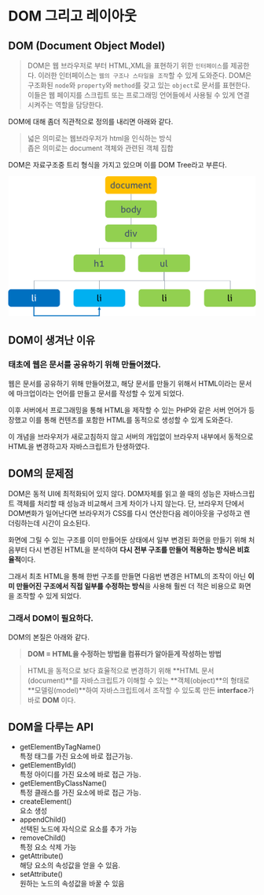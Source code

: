 # DOM 그리고 레이아웃

## DOM (Document Object Model)

> DOM은 웹 브라우저로 부터 HTML,XML을 표현하기 위한 `인터페이스`를 제공한다. 이러한 인터페이스는 `웹의 구조나 스타일을 조작`할 수 있게 도와준다. DOM은 구조화된 `node`와 `property`와 `method`를 갖고 있는 `object`로 문서를 표현한다. 이들은 웹 페이지를 스크립트 또는 프로그래밍 언어들에서 사용될 수 있게 연결시켜주는 역할을 담당한다.

DOM에 대해 좀더 직관적으로 정의를 내리면 아래와 같다.

> 넓은 의미로는 웹브라우저가 html을 인식하는 방식  
> 좁은 의미로는 document 객체와 관련된 객체 집합

DOM은 자료구조중 트리 형식을 가지고 있으며 이를 DOM Tree라고 부른다.

![ex_screenshot](./asset/dom-tree.png)

## DOM이 생겨난 이유

### 태초에 웹은 문서를 공유하기 위해 만들어졌다.

웹은 문서를 공유하기 위해 만들어졌고, 해당 문서를 만들기 위해서 HTML이라는 문서에 마크업이라는 언어를 만들고 문서를 작성할 수 있게 되었다.

이후 서버에서 프로그래밍을 통해 HTML을 제작할 수 있는 PHP와 같은 서버 언어가 등장했고 이를 통해 컨텐츠를 포함한 HTML를 동적으로 생성할 수 있게 도와준다.

이 개념을 브라우저가 새로고침하지 않고 서버의 개입없이 브라우저 내부에서 동적으로 HTML을 변경하고자 자바스크립트가 탄생하였다.

## DOM의 문제점

DOM은 동적 UI에 최적화되어 있지 않다. DOM자체를 읽고 쓸 때의 성능은 자바스크립트 객체를 처리할 때 성능과 비교해서 크게 차이가 나지 않는다.
단, 브라우저 단에서 DOM변화가 일어난다면 브라우저가 CSS를 다시 연산한다음 레이아웃을 구성하고 렌더링하는데 시간이 요소된다.

화면에 그릴 수 있는 구조를 이미 만들어둔 상태에서 일부 변경된 화면을 만들기 위해 처음부터 다시 변경된 HTML을 분석하여 **다시 전부 구조를 만들어 적용하는 방식은 비효율적**이다.

그래서 최초 HTML을 통해 한번 구조를 만들면 다음번 변경은 HTML의 조작이 아닌 **이미 만들어진 구조에서 직접 일부를 수정하는 방식**을 사용해 훨씬 더 적은 비용으로 화면을 조작할 수 있게 되었다.

### 그래서 DOM이 필요하다.

DOM의 본질은 아래와 같다.

> **DOM = HTML을 수정하는 방법을 컴퓨터가 알아듣게 작성하는 방법**

> HTML을 동적으로 보다 효율적으로 변경하기 위해 **HTML 문서(document)**를 자바스크립트가 이해할 수 있는 **객체(object)**의 형태로 **모델링(model)**하여 자바스크립트에서 조작할 수 있도록 만든 **interface**가 바로 **DOM** 이다.

## DOM을 다루는 API

- getElementByTagName()  
   특정 태그를 가진 요소에 바로 접근가능.
- getElementById()  
   특정 아이디를 가진 요소에 바로 접근 가능.
- getElementByClassName()  
   특정 클래스를 가진 요소에 바로 접근 가능.
- createElement()  
   요소 생성
- appendChild()  
   선택된 노드에 자식으로 요소를 추가 가능
- removeChild()  
   특정 요소 삭제 가능
- getAttribute()  
   해당 요소의 속성값을 얻을 수 있음.
- setAttribute()  
   원하는 노드의 속성값을 바꿀 수 있음
